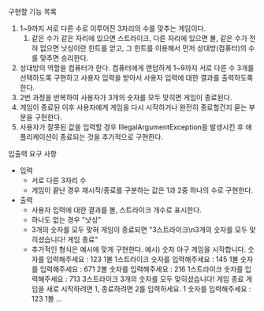 구현할 기능 목록
1. 1~9까지 서로 다른 수로 이루어진 3자리의 수를 맞추는 게임이다.
    1) 같은 수가 같은 자리에 있으면 스트라이크, 다른 자리에 있으면 볼, 같은 수가 전혀 없으면 낫싱이란 힌트를 얻고, 그 힌트를 이용해서 먼저 상대방(컴퓨터)의 수를 맞추면 승리한다.
2. 상대방의 역할을 컴퓨터가 한다. 컴퓨터에게 랜덤하게 1~9까지 서로 다른 수 3개를 선택하도록 구현하고 사용자 입력을 받아서 사용자 입력에 대한 결과를 출력하도록 한다.
3. 2번 과정을 반복하여 사용자가 3개의 숫자를 모두 맞히면 게임이 종료된다.
4. 게임이 종료된 이후 사용자에게 게임을 다시 시작하거나 완전히 종료할건지 묻는 부분을 구현한다.
5. 사용자가 잘못된 값을 입력할 경우 IllegalArgumentException을 발생시킨 후 애플리케이션이 종료되는 것을 추가적으로 구현한다.

입출력 요구 사항
- 입력
    * 서로 다른 3자리 수
    * 게임이 끝난 경우 재시작/종료를 구분하는 값은 1과 2중 하나의 수로 구현한다.
- 출력
    * 사용자 입력에 대한 결과를 볼, 스트라이크 개수로 표시한다.
    * 하나도 없는 경우 "낫싱"
    * 3개의 숫자를 모두 맞혀 게임이 종료되면 "3스트라이크\n3개의 숫자를 모두 맞히셨습니다! 게임 종료"
    * 추가적인 형식은 예시에 맞게 구현한다.
예시)
숫자 야구 게임을 시작합니다.
숫자를 입력해주세요 : 123
1볼 1스트라이크
숫자를 입력해주세요 : 145
1볼
숫자를 입력해주세요 : 671
2볼
숫자를 입력해주세요 : 216
1스트라이크
숫자를 입력해주세요 : 713
3스트라이크
3개의 숫자를 모두 맞히셨습니다! 게임 종료
게임을 새로 시작하려면 1, 종료하려면 2를 입력하세요.
1
숫자를 입력해주세요 : 123
1볼
...